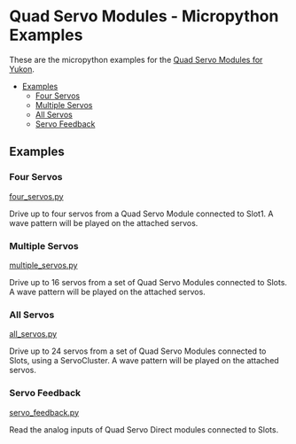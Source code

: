 # Quad Servo Modules - Micropython Examples <!-- omit in toc -->

These are the micropython examples for the [Quad Servo Modules for Yukon](https://pimoroni.com/yukon).

- [Examples](#examples)
  - [Four Servos](#four-servos)
  - [Multiple Servos](#multiple-servos)
  - [All Servos](#all-servos)
  - [Servo Feedback](#servo-feedback)


## Examples

### Four Servos
[four_servos.py](four_servos.py)

Drive up to four servos from a Quad Servo Module connected to Slot1.
A wave pattern will be played on the attached servos.


### Multiple Servos
[multiple_servos.py](multiple_servos.py)

Drive up to 16 servos from a set of Quad Servo Modules connected to Slots.
A wave pattern will be played on the attached servos.


### All Servos
[all_servos.py](all_servos.py)

Drive up to 24 servos from a set of Quad Servo Modules connected to Slots, using a ServoCluster.
A wave pattern will be played on the attached servos.


### Servo Feedback
[servo_feedback.py](servo_feedback.py)

Read the analog inputs of Quad Servo Direct modules connected to Slots.
